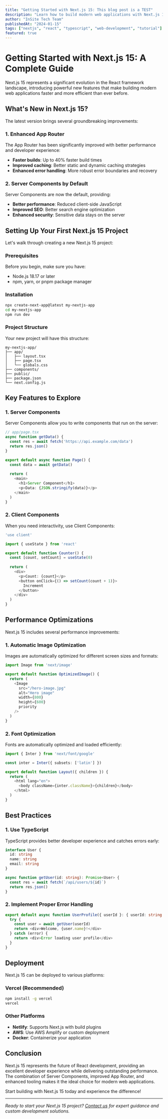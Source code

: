 ```yaml
---
title: "Getting Started with Next.js 15: This blog post is a TEST"
description: "Learn how to build modern web applications with Next.js 15, including the new App Router, server components, and performance optimizations."
author: "InSite Tech Team"
publishedAt: "2024-01-15"
tags: ["nextjs", "react", "typescript", "web-development", "tutorial"]
featured: true
---
```


# Getting Started with Next.js 15: A Complete Guide

Next.js 15 represents a significant evolution in the React framework landscape, introducing powerful new features that make building modern web applications faster and more efficient than ever before.

## What's New in Next.js 15?

The latest version brings several groundbreaking improvements:

### 1. Enhanced App Router
The App Router has been significantly improved with better performance and developer experience:

- **Faster builds**: Up to 40% faster build times
- **Improved caching**: Better static and dynamic caching strategies
- **Enhanced error handling**: More robust error boundaries and recovery

### 2. Server Components by Default
Server Components are now the default, providing:

- **Better performance**: Reduced client-side JavaScript
- **Improved SEO**: Better search engine optimization
- **Enhanced security**: Sensitive data stays on the server

## Setting Up Your First Next.js 15 Project

Let's walk through creating a new Next.js 15 project:

### Prerequisites
Before you begin, make sure you have:
- Node.js 18.17 or later
- npm, yarn, or pnpm package manager

### Installation

```bash
npx create-next-app@latest my-nextjs-app
cd my-nextjs-app
npm run dev
```

### Project Structure

Your new project will have this structure:

```
my-nextjs-app/
├── app/
│   ├── layout.tsx
│   ├── page.tsx
│   └── globals.css
├── components/
├── public/
├── package.json
└── next.config.js
```

## Key Features to Explore

### 1. Server Components

Server Components allow you to write components that run on the server:

```typescript
// app/page.tsx
async function getData() {
  const res = await fetch('https://api.example.com/data')
  return res.json()
}

export default async function Page() {
  const data = await getData()
  
  return (
    <main>
      <h1>Server Component</h1>
      <p>Data: {JSON.stringify(data)}</p>
    </main>
  )
}
```

### 2. Client Components

When you need interactivity, use Client Components:

```typescript
'use client'

import { useState } from 'react'

export default function Counter() {
  const [count, setCount] = useState(0)
  
  return (
    <div>
      <p>Count: {count}</p>
      <button onClick={() => setCount(count + 1)}>
        Increment
      </button>
    </div>
  )
}
```

## Performance Optimizations

Next.js 15 includes several performance improvements:

### 1. Automatic Image Optimization
Images are automatically optimized for different screen sizes and formats:

```typescript
import Image from 'next/image'

export default function OptimizedImage() {
  return (
    <Image
      src="/hero-image.jpg"
      alt="Hero image"
      width={800}
      height={600}
      priority
    />
  )
}
```

### 2. Font Optimization
Fonts are automatically optimized and loaded efficiently:

```typescript
import { Inter } from 'next/font/google'

const inter = Inter({ subsets: ['latin'] })

export default function Layout({ children }) {
  return (
    <html lang="en">
      <body className={inter.className}>{children}</body>
    </html>
  )
}
```

## Best Practices

### 1. Use TypeScript
TypeScript provides better developer experience and catches errors early:

```typescript
interface User {
  id: string
  name: string
  email: string
}

async function getUser(id: string): Promise<User> {
  const res = await fetch(`/api/users/${id}`)
  return res.json()
}
```

### 2. Implement Proper Error Handling

```typescript
export default async function UserProfile({ userId }: { userId: string }) {
  try {
    const user = await getUser(userId)
    return <div>Welcome, {user.name}!</div>
  } catch (error) {
    return <div>Error loading user profile</div>
  }
}
```

## Deployment

Next.js 15 can be deployed to various platforms:

### Vercel (Recommended)
```bash
npm install -g vercel
vercel
```

### Other Platforms
- **Netlify**: Supports Next.js with build plugins
- **AWS**: Use AWS Amplify or custom deployment
- **Docker**: Containerize your application

## Conclusion

Next.js 15 represents the future of React development, providing an excellent developer experience while delivering outstanding performance. The combination of Server Components, improved App Router, and enhanced tooling makes it the ideal choice for modern web applications.

Start building with Next.js 15 today and experience the difference!

---

*Ready to start your Next.js 15 project? [Contact us](/contact) for expert guidance and custom development solutions.* 